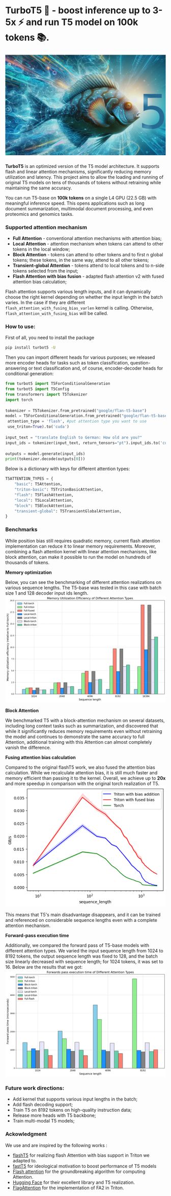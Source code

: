 # TurboT5 🦾 - boost inference up to 3-5x ⚡ and run T5 model on 100k tokens 📚.  

![Turbot](images/turbot.png)

**TurboT5** is an optimized version of the T5 model architecture. It supports flash and linear attention mechanisms, significantly reducing memory utilization and latency. This project aims to allow the loading and running of original T5 models on tens of thousands of tokens without retraining while maintaining the same accuracy. 

You can run T5-base on **100k tokens** on a single L4 GPU (22.5 GB) with meaningful inference speed. This opens applications such as long document summarization, multimodal document processing, and even proteomics and genomics tasks.


### Supported attention mechanism
* **Full Attention** - conventional attention mechanisms with attention bias;
* **Local Attention** - attention mechanism when tokens can attend to other tokens in the local window;
* **Block Attention** - tokens can attend to other tokens and to first n global tokens; these tokens, in the same way, attend to all other tokens;
* **Transient-global Attention** - tokens attend to local tokens and to n-side tokens selected from the input;
* **Flash Attention with bias fusion** - adapted flash attention v2 with fused attention bias calculation;

Flash attention supports various length inputs, and it can dynamically choose the right kernel depending on whether the input length in the batch varies. In the case if they are different `flash_attention_with_fusing_bias_varlen` kernel is calling. Otherwise, `flash_attention_with_fusing_bias` will be called.

### How to use:
First of all, you need to install the package
```bash
pip install turbot5 -U
```

Then you can import different heads for various purposes; we released more encoder heads for tasks such as token classification, question-answering or text classification and, of course, encoder-decoder heads for conditional generation:
```python
from turbot5 import T5ForConditionalGeneration
from turbot5 import T5Config
from transformers import T5Tokenizer
import torch

tokenizer = T5Tokenizer.from_pretrained("google/flan-t5-base")
model = T5ForConditionalGeneration.from_pretrained("google/flan-t5-base",
 attention_type = 'flash', #put attention type you want to use
 use_triton=True).to('cuda')

input_text = "translate English to German: How old are you?"
input_ids = tokenizer(input_text, return_tensors="pt").input_ids.to('cuda')

outputs = model.generate(input_ids)
print(tokenizer.decode(outputs[0]))
```
Below is a dictionary with keys for different attention types:
```python
T5ATTENTION_TYPES = {
    "basic": T5Attention,
    "triton-basic": T5TritonBasicAttention,
    "flash": T5FlashAttention,
    "local": T5LocalAttention,
    "block": T5BlockAttention,
    "transient-global": T5TransientGlobalAttention,
}

```

### Benchmarks
While position bias still requires quadratic memory, current flash attention implementation can reduce it to linear memory requirements. Moreover, combining a flash attention kernel with linear attention mechanisms, like block attention, can make it possible to run the model on hundreds of thousands of tokens. 


**Memory optimization**

Below, you can see the benchmarking of different attention realizations on various sequence lengths. The T5-base was tested in this case with batch size 1 and 128 decoder input ids length. 
![memory usage](images/memory_benchmarking.png)


**Block Attention**

We benchmarked T5 with a block-attention mechanism on several datasets, including long context tasks such as summarization, and discovered that while it significantly reduces memory requirements even without retraining the model and continues to demonstrate the same accuracy to full Attention, additional training with this Attention can almost completely vanish the difference. 


**Fusing attention bias calculation**

Compared to the original flashT5 work, we also fused the attention bias calculation. While we recalculate attention bias, it is still much faster and memory efficient than passing it to the kernel. Overall, we achieve up to **20x** and more speedup in comparison with the original torch realization of T5.
![speedup](images/speedup_benchmarking.png)

This means that T5's main disadvantage disappears, and it can be trained and referenced on considerable sequence lengths even with a complete attention mechanism.


**Forward-pass execution time**

Additionally, we compared the forward pass of T5-base models with different attention types. We varied the input sequence length from 1024 to 8192 tokens, the output sequence length was fixed to 128, and the batch size linearly decreased with sequence length; for 1024 tokens, it was set to 16. Below are the results that we got:
![forwrard](images/forwardpass_benchmarking.png)

### Future work directions:
* Add kernel that supports various input lengths in the batch;
* Add flash decoding support;
* Train T5 on 8192 tokens on high-quality instruction data;
* Release more heads with T5 backbone;
* Train multi-modal T5 models;

### Ackowledgment

We use and are inspired by the following works :
- [flashT5](https://github.com/catie-aq/flashT5) for realizing flash Attention with bias support in Triton we adapted to.
- [fastT5](https://github.com/Ki6an/fastT5) for ideological motivation to boost performance of T5 models
- [Flash attention](https://github.com/Dao-AILab/flash-attention) for the groundbreaking algorithm for computing Attention.
- [Hugging Face](https://github.com/huggingface/transformers) for their excellent library and T5 realization.
- [FlagAttention](https://github.com/FlagOpen/FlagAttention) for the implementation of FA2 in Triton.

